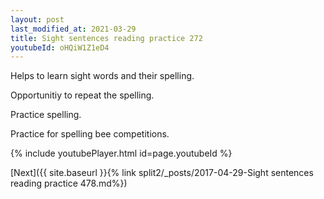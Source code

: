 ```yaml
---
layout: post
last_modified_at: 2021-03-29
title: Sight sentences reading practice 272
youtubeId: oHQiW1Z1eD4
---
```

 
 
Helps to learn sight words and their spelling.

Opportunitiy to repeat the spelling. 

Practice spelling. 
 
Practice for spelling bee competitions. 
 
{% include youtubePlayer.html id=page.youtubeId %}
 
 

[Next]({{ site.baseurl }}{% link  split2/_posts/2017-04-29-Sight sentences reading practice 478.md%})
 
